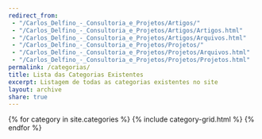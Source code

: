 ```yaml
---
redirect_from:
 - "/Carlos_Delfino_-_Consultoria_e_Projetos/Artigos/"
 - "/Carlos_Delfino_-_Consultoria_e_Projetos/Artigos/Artigos.html"
 - "/Carlos_Delfino_-_Consultoria_e_Projetos/Artigos/Arquivos.html"
 - "/Carlos_Delfino_-_Consultoria_e_Projetos/Projetos/"
 - "/Carlos_Delfino_-_Consultoria_e_Projetos/Projetos/Arquivos.html"
 - "/Carlos_Delfino_-_Consultoria_e_Projetos/Projetos/Projetos.html"
permalink: /categorias/
title: Lista das Categorias Existentes
excerpt: Listagem de todas as categorias existentes no site
layout: archive
share: true 
---
```

<div class="tiles">
{% for category in site.categories %}
   {% include category-grid.html %}
{% endfor %}
</div>
